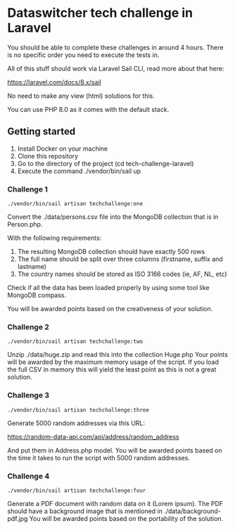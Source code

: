 # Dataswitcher tech challenge in Laravel

You should be able to complete these challenges in around 4 hours. There is no specific order you need to execute the tests in.

All of this stuff should work via Laravel Sail CLI, read more about that here:

https://laravel.com/docs/8.x/sail

No need to make any view (html) solutions for this.

You can use PHP 8.0 as it comes with the default stack.

## Getting started

1. Install Docker on your machine
2. Clone this repository
3. Go to the directory of the project (cd tech-challenge-laravel)
4. Execute the command ./vendor/bin/sail up

### Challenge 1

    ./vendor/bin/sail artisan techchallenge:one

Convert the ./data/persons.csv file into the MongoDB collection that is in Person.php.

With the following requirements:

1. The resulting MongoDB collection should have exactly 500 rows
2. The full name should be split over three columns (firstname, suffix and lastname)
3. The country names should be stored as ISO 3166 codes (ie, AF, NL, etc) 

Check if all the data has been loaded properly by using some tool like MongoDB compass.

You will be awarded points based on the creativeness of your solution.

### Challenge 2

    ./vendor/bin/sail artisan techchallenge:two

Unzip ./data/huge.zip and read this into the collection Huge.php
Your points will be awarded by the maximum memory usage of the script. 
If you load the full CSV in memory this will yield the least point as this is not a great solution.

### Challenge 3 

    ./vendor/bin/sail artisan techchallenge:three

Generate 5000 random addresses via this URL:

https://random-data-api.com/api/address/random_address

And put them in Address.php model.
You will be awarded points based on the time it takes to run the script with 5000 random addresses.

### Challenge 4

    ./vendor/bin/sail artisan techchallenge:four

Generate a PDF document with random data on it (Lorem ipsum). The PDF should have a background image that is mentioned in ./data/background-pdf.jpg
You will be awarded points based on the portability of the solution.
